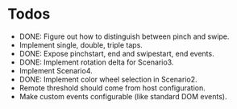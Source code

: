 # Todos

   * DONE: Figure out how to distinguish between pinch and swipe. 
   * Implement single, double, triple taps.
   * DONE: Expose pinchstart, end and swipestart, end events. 
   * DONE: Implement rotation delta for Scenario3.
   * Implement Scenario4.
   * DONE: Implement color wheel selection in Scenario2. 
   * Remote threshold should come from host configuration. 
   * Make custom events configurable (like standard DOM events).